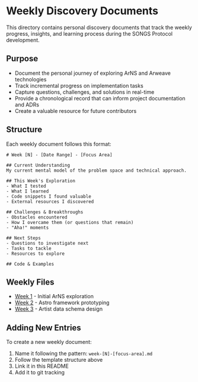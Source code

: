 # Weekly Discovery Documents

This directory contains personal discovery documents that track the weekly progress, insights, and learning process during the SONGS Protocol development.

## Purpose

- Document the personal journey of exploring ArNS and Arweave technologies
- Track incremental progress on implementation tasks
- Capture questions, challenges, and solutions in real-time
- Provide a chronological record that can inform project documentation and ADRs
- Create a valuable resource for future contributors

## Structure

Each weekly document follows this format:

```
# Week [N] - [Date Range] - [Focus Area]

## Current Understanding
My current mental model of the problem space and technical approach.

## This Week's Exploration
- What I tested
- What I learned
- Code snippets I found valuable
- External resources I discovered

## Challenges & Breakthroughs
- Obstacles encountered
- How I overcame them (or questions that remain)
- "Aha!" moments

## Next Steps
- Questions to investigate next
- Tasks to tackle
- Resources to explore

## Code & Examples
```

## Weekly Files

- [Week 1](./week-1-initial-arns-exploration.md) - Initial ArNS exploration
- [Week 2](./week-2-astro-prototyping.md) - Astro framework prototyping
- [Week 3](./week-3-data-schema-design.md) - Artist data schema design

## Adding New Entries

To create a new weekly document:

1. Name it following the pattern: `week-[N]-[focus-area].md`
2. Follow the template structure above
3. Link it in this README
4. Add it to git tracking 